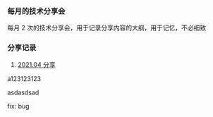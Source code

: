 ### 每月的技术分享会

每月 2 次的技术分享会，用于记录分享内容的大纲，用于记忆，不必细致

### 分享记录

1. [2021.04 分享](./articles/2021.04-1.md)


a123123123


asdasdsad


fix: bug



